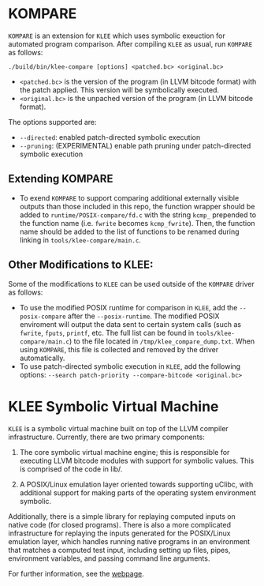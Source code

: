 KOMPARE
=============================

`KOMPARE` is an extension for `KLEE` which uses symbolic exeuction for automated program comparison. After compiling `KLEE` as usual, run `KOMPARE` as follows:

```
./build/bin/klee-compare [options] <patched.bc> <original.bc>
```

- `<patched.bc>` is the version of the program (in LLVM bitcode format) with the patch applied. This version will be symbolically executed.
- `<original.bc>` is the unpached version of the program (in LLVM bitcode format).

The options supported are:

- `--directed`: enabled patch-directed symbolic execution
- `--pruning`: (EXPERIMENTAL) enable path pruning under patch-directed symbolic execution

## Extending KOMPARE

- To exend `KOMPARE` to support comparing additional externally visible outputs than those included in this repo, the function wrapper should be added to `runtime/POSIX-compare/fd.c` with the string `kcmp_` prepended to the function name (i.e. `fwrite` becomes `kcmp_fwrite`). Then, the function name should be added to the list of functions to be renamed during linking in `tools/klee-compare/main.c`.

## Other Modifications to KLEE:

Some of the modifications to `KLEE` can be used outside of the `KOMPARE` driver as follows:

- To use the modified POSIX runtime for comparison in `KLEE`, add the  `--posix-compare` after the `--posix-runtime`. The modified POSIX enviroment will output the data sent to certain system calls (such as `fwrite`, `fputs`, `printf`, etc. The full list can be found in `tools/klee-compare/main.c`) to the file located in `/tmp/klee_compare_dump.txt`. When using `KOMPARE`, this file is collected and removed by the driver automatically.
- To use patch-directed symbolic execution in `KLEE`, add the following options: `--search patch-priority --compare-bitcode <original.bc>`

KLEE Symbolic Virtual Machine
=============================

`KLEE` is a symbolic virtual machine built on top of the LLVM compiler
infrastructure. Currently, there are two primary components:

  1. The core symbolic virtual machine engine; this is responsible for
     executing LLVM bitcode modules with support for symbolic
     values. This is comprised of the code in lib/.

  2. A POSIX/Linux emulation layer oriented towards supporting uClibc,
     with additional support for making parts of the operating system
     environment symbolic.

Additionally, there is a simple library for replaying computed inputs
on native code (for closed programs). There is also a more complicated
infrastructure for replaying the inputs generated for the POSIX/Linux
emulation layer, which handles running native programs in an
environment that matches a computed test input, including setting up
files, pipes, environment variables, and passing command line
arguments.

For further information, see the [webpage](http://klee.github.io/).
